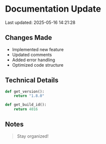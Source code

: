 # Documentation Update

Last updated: 2025-05-16 14:21:28

## Changes Made
- Implemented new feature
- Updated comments
- Added error handling
- Optimized code structure

## Technical Details
```python
def get_version():
    return "1.8.0"

def get_build_id():
    return 4016
```

## Notes
> Stay organized!
